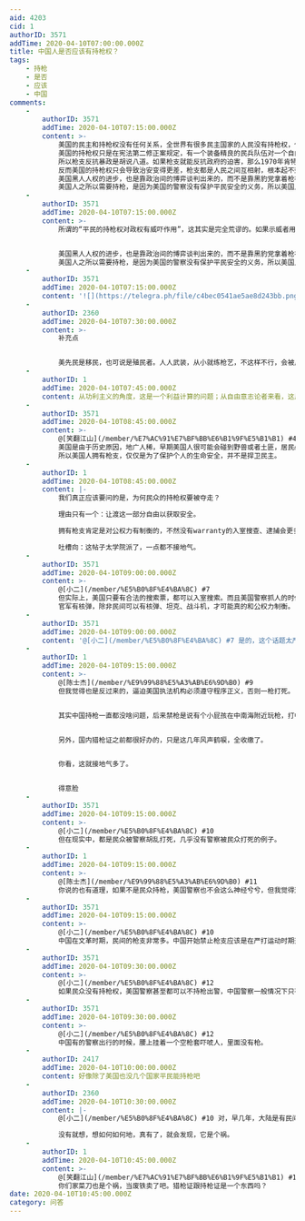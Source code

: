 ```yaml
---
aid: 4203
cid: 1
authorID: 3571
addTime: 2020-04-10T07:00:00.000Z
title: 中国人是否应该有持枪权？
tags:
    - 持枪
    - 是否
    - 应该
    - 中国
comments:
    -
        authorID: 3571
        addTime: 2020-04-10T07:15:00.000Z
        content: >-
            美国的民主和持枪权没有任何关系，全世界有很多民主国家的人民没有持枪权，但是那些国家的民主程度绝对不输给美国。
            美国的持枪权只是在宪法第二修正案规定，有一个装备精良的民兵队伍对一个自由州很重要。其实宪法修正案的意思是说用民兵队伍来保障州的权利，根本就不是保障民权。
            所以枪支反抗暴政是胡说八道。如果枪支就能反抗政府的迫害，那么1970年肯特州立大学的反战学生为什么不拿枪射杀俄亥俄州州长？1930年抚恤金的老兵，为什么不拿枪射杀胡佛总统？
            反而美国的持枪权只会导致治安变得更差，枪支都是人民之间互相射，根本起不到维护民主的作用，反而给警察暴力找到了借口。
            美国黑人人权的进步，也是靠政治间的博弈谈判出来的，而不是靠黑豹党拿着枪在大街上打砸抢得来的。
            美国人之所以需要持枪，是因为美国的警察没有保护平民安全的义务，所以美国人不得不用枪支保卫自己。
    -
        authorID: 3571
        addTime: 2020-04-10T07:15:00.000Z
        content: >-
            所谓的“平民的持枪权对政权有威吓作用”，这其实是完全荒谬的。如果示威者用枪来打警察或者士兵，国家领导人正好有理由，动用坦克、战机去镇压。


            美国黑人人权的进步，也是靠政治间的博弈谈判出来的，而不是靠黑豹党拿着枪在大街上打砸抢得来的。
            美国人之所以需要持枪，是因为美国的警察没有保护平民安全的义务，所以美国人不得不用枪支保卫自己。
    -
        authorID: 3571
        addTime: 2020-04-10T07:15:00.000Z
        content: '![](https://telegra.ph/file/c4bec0541ae5ae8d243bb.png)'
    -
        authorID: 2360
        addTime: 2020-04-10T07:30:00.000Z
        content: >-
            补充点


            美先民是移民，也可说是殖民者。人人武装，从小就练枪艺，不这样不行，会被反屠。还盗贼，盗匪特多，如西部枪战片，持枪保家，成了日常，成了特色，成了天经地义。
    -
        authorID: 1
        addTime: 2020-04-10T07:45:00.000Z
        content: 从功利主义的角度，这是一个利益计算的问题；从自由意志论者来看，这属于个人自由的范围，总有人不愿意让渡这个自由获取更大的安全。
    -
        authorID: 3571
        addTime: 2020-04-10T08:45:00.000Z
        content: >-
            @[笑翻江山](/member/%E7%AC%91%E7%BF%BB%E6%B1%9F%E5%B1%B1) #4
            美国是由于历史原因，地广人稀，早期美国人很可能会碰到野兽或者土匪，居民必须要用枪支保护自身安全。
            所以美国人拥有枪支，仅仅是为了保护个人的生命安全，并不是捍卫民主。
    -
        authorID: 1
        addTime: 2020-04-10T08:45:00.000Z
        content: |-
            我们真正应该要问的是，为何民众的持枪权要被夺走？

            理由只有一个：让渡这一部分自由以获取安全。

            拥有枪支肯定是对公权力有制衡的，不然没有warranty的入室搜查、逮捕会更多。

            吐槽向：这帖子太学院派了，一点都不接地气。
    -
        authorID: 3571
        addTime: 2020-04-10T09:00:00.000Z
        content: >-
            @[小二](/member/%E5%B0%8F%E4%BA%8C) #7
            但实际上，美国只要有合法的搜索票，都可以入室搜索。而且美国警察抓人的时候，一般都是好几个人一起去，每个人都拿着枪。所以枪支对公权力的制衡是微乎其微，忽略不计的。
            官军有核弹，除非民间可以有核弹、坦克、战斗机，才可能真的和公权力制衡。
    -
        authorID: 3571
        addTime: 2020-04-10T09:00:00.000Z
        content: '@[小二](/member/%E5%B0%8F%E4%BA%8C) #7 是的，这个话题太严肃了，不接地气，认真检讨、反省中。'
    -
        authorID: 1
        addTime: 2020-04-10T09:15:00.000Z
        content: >-
            @[陈士杰](/member/%E9%99%88%E5%A3%AB%E6%9D%B0) #9
            但我觉得也是反过来的，逼迫美国执法机构必须遵守程序正义，否则一枪打死。


            其实中国持枪一直都没啥问题，后来禁枪是说有个小屁孩在中南海附近玩枪，打中了中南海的一块玻璃……后来把枪就给禁了。


            另外，国内猎枪证之前都很好办的，只是这几年风声鹤唳，全收缴了。


            你看，这就接地气多了。


            得意脸
    -
        authorID: 3571
        addTime: 2020-04-10T09:15:00.000Z
        content: >-
            @[小二](/member/%E5%B0%8F%E4%BA%8C) #10
            但在现实中，都是民众被警察胡乱打死，几乎没有警察被民众打死的例子。
    -
        authorID: 1
        addTime: 2020-04-10T09:15:00.000Z
        content: >-
            @[陈士杰](/member/%E9%99%88%E5%A3%AB%E6%9D%B0) #11
            你说的也有道理，如果不是民众持枪，美国警察也不会这么神经兮兮，但我觉得这并不是禁枪与否的关键点，这终究是安全与自由的平衡问题。
    -
        authorID: 3571
        addTime: 2020-04-10T09:15:00.000Z
        content: >-
            @[小二](/member/%E5%B0%8F%E4%BA%8C) #10
            中国在文革时期，民间的枪支非常多。中国开始禁止枪支应该是在严打运动时期开始的，然后八十年代前半期几乎就已经把民间的枪支收缴干净了。
    -
        authorID: 3571
        addTime: 2020-04-10T09:30:00.000Z
        content: >-
            @[小二](/member/%E5%B0%8F%E4%BA%8C) #12
            如果民众没有持枪权，美国警察甚至都可以不持枪出警，中国警察一般情况下只有电警棍。
    -
        authorID: 3571
        addTime: 2020-04-10T09:30:00.000Z
        content: >-
            @[小二](/member/%E5%B0%8F%E4%BA%8C) #12
            中国有的警察出行的时候，腰上挂着一个空枪套吓唬人，里面没有枪。
    -
        authorID: 2417
        addTime: 2020-04-10T10:00:00.000Z
        content: 好像除了美国也没几个国家平民能持枪吧
    -
        authorID: 2360
        addTime: 2020-04-10T10:30:00.000Z
        content: |-
            @[小二](/member/%E5%B0%8F%E4%BA%8C) #10 对，早几年，大陆是有民间持枪证。

            没有就想，想如何如何地，真有了，就会发现，它是个祸。
    -
        authorID: 1
        addTime: 2020-04-10T10:45:00.000Z
        content: >-
            @[笑翻江山](/member/%E7%AC%91%E7%BF%BB%E6%B1%9F%E5%B1%B1) #17
            你们家菜刀也是个祸，当废铁卖了吧。猎枪证跟持枪证是一个东西吗？
date: 2020-04-10T10:45:00.000Z
category: 问答
---
```



